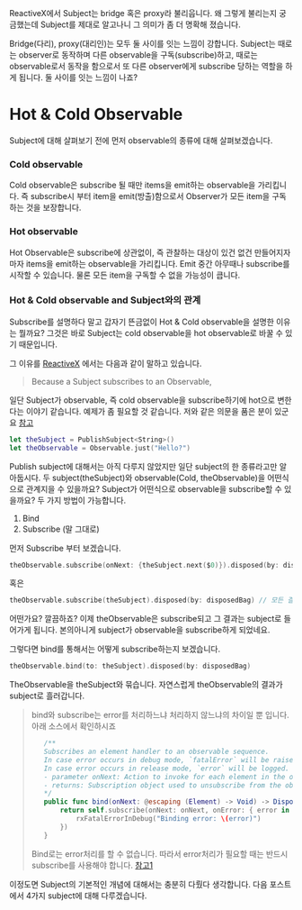ReactiveX에서 Subject는 bridge 혹은 proxy라 불리웁니다. 왜 그렇게 불리는지 궁금했는데 Subject를 제대로 알고나니 그 의미가 좀 더 명확해 졌습니다.

Bridge(다리), proxy(대리인)는 모두 둘 사이를 잇는 느낌이 강합니다. Subject는 때로는 observer로 동작하며 다른 observable을 구독(subscribe)하고, 때로는 observable로서 동작을 함으로서 또 다른 observer에게 subscribe 당하는 역할을 하게 됩니다. 둘 사이를 잇는 느낌이 나죠?

# Hot & Cold Observable
Subject에 대해 살펴보기 전에 먼저 observable의 종류에 대해 살펴보겠습니다.

### Cold observable
Cold observable은 subscribe 될 때만 items을 emit하는 observable을 가리킵니다. 즉 subscribe시 부터 item을 emit(방출)함으로서 Observer가 모든 item을 구독하는 것을 보장합니다.

### Hot observable
Hot Observable은 subscribe에 상관없이, 즉 관찰하는 대상이 있건 없건 만들어지자 마자 items을 emit하는 observable을 가리킵니다. Emit 중간 아무때나 subscribe를 시작할 수 있습니다. 물론 모든 item을 구독할 수 없을 가능성이 큽니다.

###  Hot & Cold observable and Subject와의 관계

Subscribe를 설명하다 말고 갑자기 뜬금없이 Hot & Cold observable을 설명한 이유는 뭘까요? 그것은 바로 Subject는 cold observable을 hot observable로 바꿀 수 있기 때문입니다.

그 이유를 [ReactiveX] 에서는 다음과 같이 말하고 있습니다.

> Because a Subject subscribes to an Observable,

일단 Subject가 observable, 즉 cold observable을 subscribe하기에 hot으로 변한다는 이야기 같습니다. 예제가 좀 필요할 것 같습니다. 저와 같은 의문을 품은 분이 있군요 [참고]

```swift
let theSubject = PublishSubject<String>()
let theObservable = Observable.just("Hello?")
```

Publish subject에 대해서는 아직 다루지 않았지만 일단 subject의 한 종류라고만 알아둡시다. 두 subject(theSubject)와 observable(Cold, theObservable)을 어떤식으로 관계지을 수 있을까요? Subject가 어떤식으로 observable을 subscribe할 수 있을까요? 두 가지 방법이 가능합니다.

1. Bind
2. Subscribe (말 그대로)

먼저 Subscribe 부터 보겠습니다.

```swift
theObservable.subscribe(onNext: {theSubject.next($0)}).disposed(by: disposedBag) // next event만을 받음
```
혹은
```swift
theObservable.subscribe(theSubject).disposed(by: disposedBag) // 모든 결과를 받음
```

어떤가요? 깔끔하죠? 이제 theObservable은 subscribe되고 그 결과는 subject로 들어가게 됩니다. 본의아니게 subject가 observable을 subscribe하게 되었네요.

그렇다면 bind를 통해서는 어떻게 subscribe하는지 보겠습니다.

```swift
theObservable.bind(to: theSubject).disposed(by: disposedBag)
```

TheObservable을 theSubject와 묶습니다. 자연스럽게 theObservable의 결과가 subject로 흘러갑니다. 

> bind와 subscribe는 error를 처리하느냐 처리하지 않느냐의 차이일 뿐 입니다. 아래 소스에서 확인하시죠
>```swift
>    /**
>    Subscribes an element handler to an observable sequence.
>    In case error occurs in debug mode, `fatalError` will be raised.
>    In case error occurs in release mode, `error` will be logged.
>    - parameter onNext: Action to invoke for each element in the observable sequence.
>    - returns: Subscription object used to unsubscribe from the observable sequence.
>    */
>    public func bind(onNext: @escaping (Element) -> Void) -> Disposable {
>        return self.subscribe(onNext: onNext, onError: { error in
>            rxFatalErrorInDebug("Binding error: \(error)")
>        })
>    }
>```
> Bind로는 error처리를 할 수 없습니다. 따라서 error처리가 필요할 때는 반드시 subscribe를 사용해야 합니다. [참고1]

이정도면 Subject의 기본적인 개념에 대해서는 충분히 다뤘다 생각합니다. 다음 포스트에서 4가지 subject에 대해 다루겠습니다.

[참고1]: https://stackoverflow.com/questions/55294293/rxswift-bindonnext-vs-subscribeonnext
[참고]: https://stackoverflow.com/questions/51985484/in-rxswift-how-can-i-set-up-a-subject-to-observe-another-observable
[ReactiveX]: http://reactivex.io/documentation/subject.html
